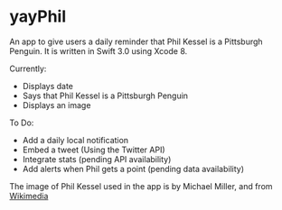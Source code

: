 # yayPhil

An app to give users a daily reminder that Phil Kessel is a Pittsburgh Penguin. It is written in Swift 3.0 using Xcode 8.

Currently:
- Displays date
- Says that Phil Kessel is a Pittsburgh Penguin
- Displays an image

To Do:
- Add a daily local notification
- Embed a tweet (Using the Twitter API)
- Integrate stats (pending API availability)
- Add alerts when Phil gets a point (pending data availability)

The image of Phil Kessel used in the app is by Michael Miller, and from <a href="https://commons.wikimedia.org/wiki/File:Phil_Kessel_2016-04-07_1.JPG">Wikimedia</a>
